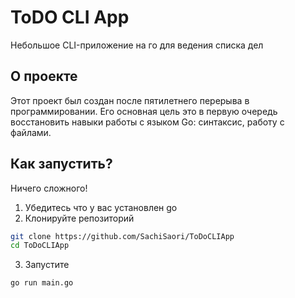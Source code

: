 # ToDO CLI App

Небольшое CLI-приложение на го для ведения списка дел

## О проекте

Этот проект был создан после пятилетнего перерыва в программировании. Его основная цель это в первую очередь восстановить навыки работы с языком Go: синтаксис, работу с файлами.

## Как запустить?

Ничего сложного!
1. Убедитесь что у вас установлен go
2. Клонируйте репозиторий
```bash
git clone https://github.com/SachiSaori/ToDoCLIApp
cd ToDoCLIApp
```
3. Запустите
```bash
go run main.go
```
